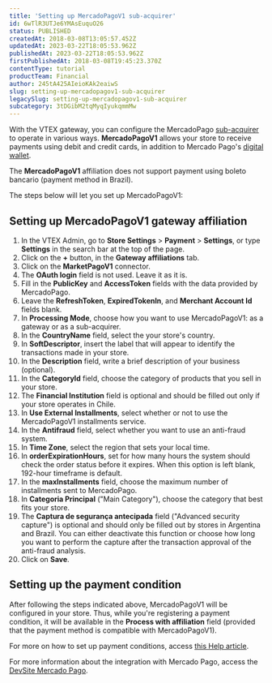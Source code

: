 ```yaml
---
title: 'Setting up MercadoPagoV1 sub-acquirer'
id: 6wTlR3UTJe6YMAsEuquO26
status: PUBLISHED
createdAt: 2018-03-08T13:05:57.452Z
updatedAt: 2023-03-22T18:05:53.962Z
publishedAt: 2023-03-22T18:05:53.962Z
firstPublishedAt: 2018-03-08T19:45:23.370Z
contentType: tutorial
productTeam: Financial
author: 245tA425AIeioKAk2eaiwS
slug: setting-up-mercadopagov1-sub-acquirer
legacySlug: setting-up-mercadopagov1-sub-acquirer
subcategory: 3tDGibM2tqMyqIyukqmmMw
---
```


With the VTEX gateway, you can configure the MercadoPago [sub-acquirer](/en/tutorial/what-is-a-sub-acquirer) to operate in various ways. __MercadoPagoV1__ allows your store to receive payments using debit and credit cards, in addition to Mercado Pago's [digital wallet](/en/faq/what-is-an-e-wallet).

<div class="alert alert-warning">
  The <strong>MercadoPagoV1</strong> affiliation does not support payment using boleto bancario (payment method in Brazil).
</div>

The steps below will let you set up MercadoPagoV1:

## Setting up MercadoPagoV1 gateway affiliation

1. In the VTEX Admin, go to **Store Settings** > **Payment** > **Settings**, or type **Settings** in the search bar at the top of the page.
2. Click on the __+__ button, in the __Gateway affiliations__ tab.
3. Click on the __MarketPagoV1__ connector.
4. The __OAuth login__ field is not used. Leave it as it is.
5. Fill in the __PublicKey__ and __AccessToken__ fields with the data provided by MercadoPago.
6. Leave the __RefreshToken__, __ExpiredTokenIn__, and __Merchant Account Id__ fields blank.
7. In __Processing Mode__, choose how you want to use MercadoPagoV1: as a gateway or as a sub-acquirer.
8. In the __CountryName__ field, select the your store's country.
9. In __SoftDescriptor__, insert the label that will appear to identify the transactions made in your store.
10. In the __Description__ field, write a brief description of your business (optional).
11. In the __CategoryId__ field, choose the category of products that you sell in your store.
12. The __Financial Institution__ field is optional and should be filled out only if your store operates in Chile.
13. In __Use External Installments__, select whether or not to use the MercadoPagoV1 installments service.
14. In the __Antifraud__ field, select whether you want to use an anti-fraud system.
15. In __Time Zone__, select the region that sets your local time.
16. In __orderExpirationHours__, set for how many hours the system should check the order status before it expires. When this option is left blank, 192-hour timeframe is default.
17. In the __maxInstallments__ field, choose the maximum number of installments sent to MercadoPago.
18. In __Categoria Principal__ ("Main Category"), choose the category that best fits your store.
19. The __Captura de segurança antecipada__  field ("Advanced security capture") is optional and should only be filled out by stores in Argentina and Brazil. You can either deactivate this function or choose how long you want to perform the capture after the transaction approval of the anti-fraud analysis.
20. Click on __Save__.

## Setting up the payment condition
After following the steps indicated above, MercadoPagoV1 will be configured in your store. Thus, while you're registering a payment condition, it will be available in the __Process with affiliation__ field (provided that the payment method is compatible with MercadoPagoV1). 

For more on how to set up payment conditions, access [this Help article](/en/tutorial/how-to-configure-payment-conditions).

For more information about the integration with Mercado Pago, access the [DevSite Mercado Pago](https://www.mercadopago.com.br/developers/en/guides/plugins/unofficial/vtex/gateway-affiliations).
